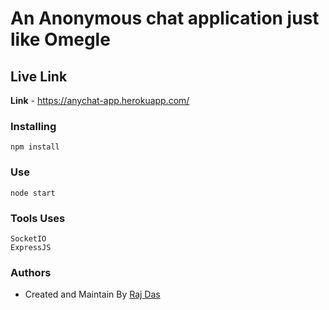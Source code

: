 # An Anonymous chat application just like Omegle
## Live Link
**Link** - https://anychat-app.herokuapp.com/
### Installing
```
npm install
```
### Use
```
node start
```
### Tools Uses
```
SocketIO
ExpressJS
```
### Authors
* Created and Maintain By [Raj Das](https://www.fb.com/itsrajdas)
